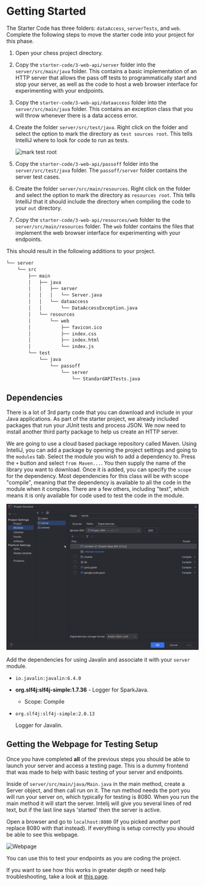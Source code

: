 # Getting Started

The Starter Code has three folders: `dataAccess`, `serverTests`, and `web`. Complete the following steps to move the starter code into your project for this phase.

1. Open your chess project directory.
1. Copy the `starter-code/3-web-api/server` folder into the `server/src/main/java` folder. This contains a basic implementation of an HTTP server that allows the pass off tests to programmatically start and stop your server, as well as the code to host a web browser interface for experimenting with your endpoints.
1. Copy the `starter-code/3-web-api/dataaccess` folder into the `server/src/main/java` folder. This contains an exception class that you will throw whenever there is a data access error.
1. Create the folder `server/src/test/java`. Right click on the folder and select the option to mark the directory as `test sources root`. This tells IntelliJ where to look for code to run as tests.

   ![mark test root](mark-test-root.png)

1. Copy the `starter-code/3-web-api/passoff` folder into the `server/src/test/java` folder. The `passoff/server` folder contains the server test cases.
1. Create the folder `server/src/main/resources`. Right click on the folder and select the option to mark the directory as `resources root`. This tells IntelliJ that it should include the directory when compiling the code to your `out` directory.
1. Copy the `starter-code/3-web-api/resources/web` folder to the `server/src/main/resources` folder. The `web` folder contains the files that implement the web browser interface for experimenting with your endpoints.

This should result in the following additions to your project.

```txt
└── server
    └── src
        ├── main
        │   ├── java
        │   │   ├── server
        │   │   │   └── Server.java
        │   │   └── dataaccess
        │   │       └── DataAccessException.java
        │   └── resources
        │       └── web
        │           ├── favicon.ico
        │           ├── index.css
        │           ├── index.html
        │           └── index.js
        └── test
            └── java
                └── passoff
                    └── server
                        └── StandardAPITests.java
```

## Dependencies

There is a lot of 3rd party code that you can download and include in your Java applications. As part of the starter project, we already included packages that run your JUnit tests and process JSON. We now need to install another third party package to help us create an HTTP server.

We are going to use a cloud based package repository called Maven. Using IntelliJ, you can add a package by opening the project settings and going to the `modules` tab. Select the module you wish to add a dependency to. Press the `+` button and select `from Maven...`. You then supply the name of the library you want to download. Once it is added, you can specify the `scope` for the dependency. Most dependencies for this class will be with scope "compile", meaning that the dependency is available to all the code in the module when it compiles. There are a few others, including "test", which means it is only available for code used to test the code in the module.

<img src="install-dependency.gif" alt="Install dependency" width="600px" height="auto">

Add the dependencies for using Javalin and associate it with your `server` module.

- `io.javalin:javalin:6.4.0`

- **org.slf4j:slf4j-simple:1.7.36** - Logger for SparkJava.

  - Scope: Compile

- `org.slf4j:slf4j-simple:2.0.13`

  Logger for Javalin.

## Getting the Webpage for Testing Setup

Once you have completed **all** of the previous steps you should be able to launch your server and access a testing page. This is a dummy frontend that was made to help with basic testing of your server and endpoints.

Inside of `server/src/main/java/Main.java` in the main method, create a Server object, and then call run on it. The run method needs the port you will run your server on, which typically for testing is 8080. When you run the main method it will start the server. Intelij will give you several lines of red text, but if the last line says 'started' then the server is active.

Open a browser and go to `localhost:8080` (If you picked another port replace 8080 with that instead). If everything is setup correctly you should be able to see this webpage.

![Webpage](chess-server-webpage.png)

You can use this to test your endpoints as you are coding the project.

If you want to see how this works in greater depth or need help troubleshooting, take a look at [this page](../../instruction/web-api/web-api.md).

